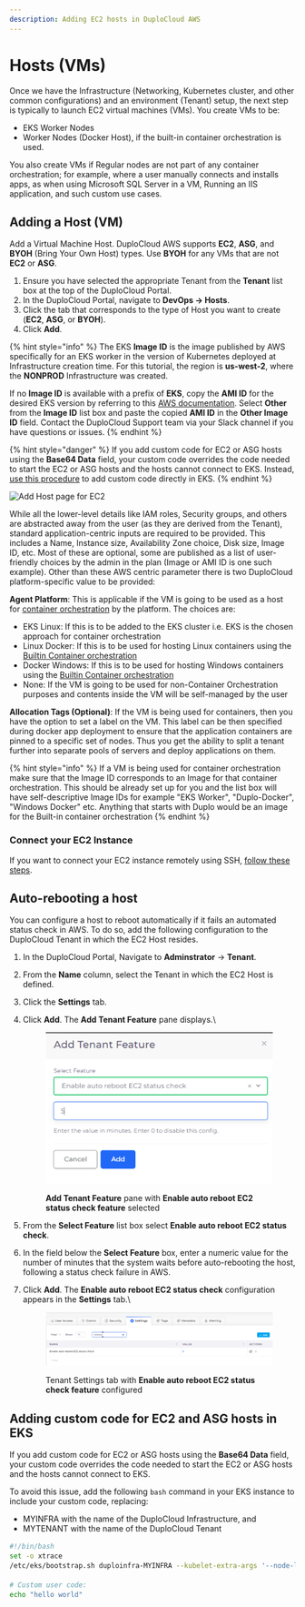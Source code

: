 ```yaml
---
description: Adding EC2 hosts in DuploCloud AWS
---
```


# Hosts (VMs)

Once we have the Infrastructure (Networking, Kubernetes cluster, and other common configurations) and an environment (Tenant) setup, the next step is typically to launch EC2 virtual machines (VMs). You create VMs to be:

* EKS Worker Nodes
* Worker Nodes (Docker Host), if the built-in container orchestration is used.

You also create VMs if Regular nodes are not part of any container orchestration; for example, where a user manually connects and installs apps, as when using Microsoft SQL Server in a VM, Running an IIS application, and such custom use cases.

## Adding a Host (VM)

Add a Virtual Machine Host. DuploCloud AWS supports **EC2**, **ASG**, and **BYOH** (Bring Your Own Host) types. Use **BYOH** for any VMs that are not **EC2** or **ASG**.&#x20;

1. Ensure you have selected the appropriate Tenant from the **Tenant** list box at the top of the DuploCloud Portal.
2. In the DuploCloud Portal, navigate to **DevOps -> Hosts**.&#x20;
3. Click the tab that corresponds to the type of Host you want to create (**EC2**, **ASG**, or **BYOH**).
4. Click **Add**.

{% hint style="info" %}
The EKS **Image ID** is the image published by AWS specifically for an EKS worker in the version of Kubernetes deployed at Infrastructure creation time. For this tutorial, the region is **us-west-2**, where the **NONPROD** Infrastructure was created.&#x20;

If no **Image ID** is available with a prefix of **EKS**, copy the **AMI ID** for the desired EKS version by referring to this [AWS documentation](https://docs.aws.amazon.com/eks/latest/userguide/eks-optimized-amis.html). Select **Other** from the **Image ID** list box and paste the copied **AMI ID** in the **Other Image ID** field. Contact the DuploCloud Support team via your Slack channel if you have questions or issues.
{% endhint %}

{% hint style="danger" %}
If you add custom code for EC2 or ASG hosts using the **Base64 Data** field, your custom code overrides the code needed to start the EC2 or ASG hosts and the hosts cannot connect to EKS. Instead, [use this procedure](hosts-vms.md#adding-custom-code-for-ec2-and-asg-hosts-in-eks) to add custom code directly in EKS.&#x20;
{% endhint %}

![Add Host page for EC2](<../../.gitbook/assets/image (17) (1) (1).png>)

While all the lower-level details like IAM roles, Security groups, and others are abstracted away from the user (as they are derived from the Tenant), standard application-centric inputs are required to be provided. This includes a Name, Instance size, Availability Zone choice, Disk size, Image ID, etc. Most of these are optional, some are published as a list of user-friendly choices by the admin in the plan (Image or AMI ID is one such example). Other than these AWS centric parameter there is two DuploCloud platform-specific value to be provided:

**Agent Platform**: This is applicable if the VM is going to be used as a host for [container orchestration](https://docs.duplocloud.com/docs/aws/container-deployments/container-orchestrators) by the platform. The choices are:

* EKS Linux: If this is to be added to the EKS cluster i.e. EKS is the chosen approach for container orchestration
* Linux Docker: If this is to be used for hosting Linux containers using the [Builtin Container orchestration](../container-deployments/)      &#x20;
* Docker Windows: If this is to be used for hosting Windows containers using the [Builtin Container orchestration](../container-deployments/)
* None: If the VM is going to be used for non-Container Orchestration purposes and contents inside the VM will be self-managed by the user

**Allocation Tags (Optional)**: If the VM is being used for containers, then you have the option to set a label on the VM. This label can be then specified during docker app deployment to ensure that the application containers are pinned to a specific set of nodes. Thus you get the ability to split a tenant further into separate pools of servers and deploy applications on them.&#x20;

{% hint style="info" %}
If a VM is being used for container orchestration make sure that the Image ID  corresponds to an Image for that container orchestration. This should be already set up for you and the list box will have self-descriptive Image IDs for example "EKS Worker", "Duplo-Docker", "Windows Docker" etc. Anything that starts with Duplo would be an image for the Built-in container orchestration &#x20;
{% endhint %}

### Connect your EC2 Instance

If you want to connect your EC2 instance remotely using SSH, [follow these steps](../aws-services/virtual-machines/ssh-ec2-instance.md).

## Auto-rebooting a host&#x20;

You can configure a host to reboot automatically if it fails an automated status check in AWS. To do so, add the following configuration to the DuploCloud Tenant in which the EC2 Host resides.

1. In the DuploCloud Portal, Navigate to **Adminstrator** -> **Tenant**.
2. From the **Name** column, select the Tenant in which the EC2 Host is defined.
3. Click the **Settings** tab.
4.  Click **Add**. The **Add Tenant Feature** pane displays.\


    <figure><img src="../../.gitbook/assets/AR1.png" alt=""><figcaption><p><strong>Add Tenant Feature</strong> pane with <strong>Enable auto reboot EC2 status check feature</strong> selected</p></figcaption></figure>


5. From the **Select Feature** list box select **Enable auto reboot EC2 status check**.
6. In the field below the **Select Feature** box, enter a numeric value for the number of minutes that the system waits before auto-rebooting the host, following a status check failure in AWS.
7.  Click **Add**. The **Enable auto reboot EC2 status check** configuration appears in the **Settings** tab.\


    <figure><img src="../../.gitbook/assets/AR2.png" alt=""><figcaption><p>Tenant Settings tab with  <strong>Enable auto reboot EC2 status check feature</strong> configured</p></figcaption></figure>



## Adding custom code for EC2 and ASG hosts in EKS

If you add custom code for EC2 or ASG hosts using the **Base64 Data** field, your custom code overrides the code needed to start the EC2 or ASG hosts and the hosts cannot connect to EKS.&#x20;

To avoid this issue, add the following `bash` command in your EKS instance to include your custom code, replacing:

* MYINFRA with the name of the DuploCloud Infrastructure, and
* MYTENANT with the name of the DuploCloud Tenant

```bash
#!/bin/bash
set -o xtrace
/etc/eks/bootstrap.sh duploinfra-MYINFRA --kubelet-extra-args '--node-labels=tenantname=duploservices-MYTENANT'

# Custom user code:
echo "hello world"
```
